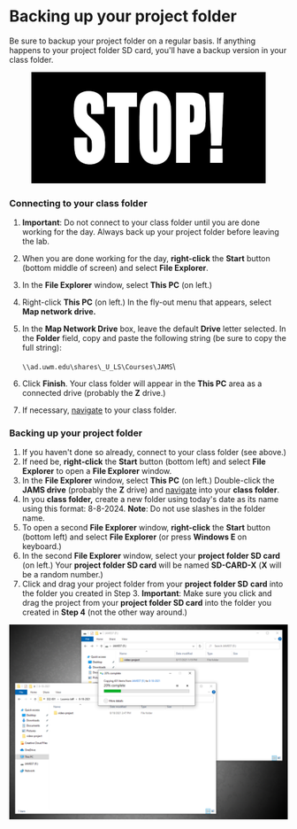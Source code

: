 # Backing up your project folder

Be sure to backup your project folder on a regular basis. If anything happens to your project folder SD card, you'll have a backup version in your class folder.&#x20;

<figure><img src="../.gitbook/assets/back-up-project-gif.gif" alt=""><figcaption></figcaption></figure>

### **Connecting to your class folder**

1. **Important**: Do not connect to your class folder until you are done working for the day. Always back up your project folder before leaving the lab.
2. When you are done working for the day, **right-click** the **Start** button (bottom middle of screen) and select **File Explorer**.&#x20;
3. In the **File Explorer** window, select **This PC** (on left.)&#x20;
4. Right-click **This PC** (on left.) In the fly-out menu that appears, select **Map network drive.**
5. In the **Map Network Drive** box, leave the default **Drive** letter selected. In the **Folder** field, copy and paste the following string (be sure to copy the full string): \
   \
   `\\ad.uwm.edu\shares\_U_LS\Courses\JAMS`\

6. Click **Finish**. Your class folder will appear in the **This PC** area as a connected drive (probably the **Z** drive.)&#x20;
7. If necessary, [navigate](https://app.gitbook.com/@techresources/s/file-and-folder-management-windows-edition/navigating-folder-tree) to your class folder.

### Backing up your project folder

1. If you haven't done so already, connect to your class folder (see above.)
2. If need be, **right-click** the **Start** button (bottom left) and select **File Explorer** to open a **File Explorer** window.
3. In the **File Explorer** window, select **This PC** (on left.) Double-click the **JAMS drive** (probably the **Z** drive) and [navigate](https://app.gitbook.com/@techresources/s/file-and-folder-management-windows-edition/navigating-folder-tree) into your **class folder**.&#x20;
4. In you **class folder,** create a new folder using today's date as its name using this format: 8-8-2024. **Note**: Do not use slashes in the folder name.
5. To open a second **File Explorer** window, **right-click** the **Start** button (bottom left) and select **File Explorer** (or press **Windows E** on keyboard.)
6. In the second **File Explorer** window, select your **project folder SD card** (on left.) Your **project folder SD card** will be named **SD-CARD-X** (**X** will be a random number.)&#x20;
7. Click and drag your project folder from your **project folder SD** **card** into the folder you created in Step 3. **Important**: Make sure you click and drag the project from your **project folder SD card** into the folder you created in **Step 4** (not the other way around.)

![Project folder being copied to class folder.](../.gitbook/assets/backing-up-project-folder.PNG)
